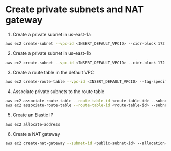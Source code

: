 # Create private subnets and NAT gateway

1. Create a private subnet in us-east-1a

```bash
aws ec2 create-subnet --vpc-id <INSERT_DEFAULT_VPCID> --cidr-block 172.31.96.0/20 --availability-zone us-east-1a --tag-specifications 'ResourceType=subnet,Tags=[{Key=Name,Value=private-1a}]'
```

2. Create a private subnet in us-east-1b

```bash
aws ec2 create-subnet --vpc-id <INSERT_DEFAULT_VPCID> --cidr-block 172.31.112.0/20 --availability-zone us-east-1b --tag-specifications 'ResourceType=subnet,Tags=[{key=Name,Value=private-1b}]'
```

3. Create a route table in the default VPC

```bash
aws ec2 create-route-table --vpc-id <INSERT_DEFAULT_VPCID> --tag-specifications 'ResourceType=route-table=Tags=[{Key=Name,Value=PivateRT}]'
```

4. Associate private subnets to the route table

```bash
aws ec2 associate-route-table --route-table-id <route-table-id> --subnet-id <private-subnet-id-1a>
aws ec2 associate-route-table --route-table-id <route-table-id> --subnet-id <private-subnet-id-1b>
```

5. Create an Elastic IP

```bash
aws ec2 allocate-address
```

6. Create a NAT gateway

```bash
aws ec2 create-nat-gateway --subnet-id <public-subnet-id> --allocation-id <eip-allocation-id>
```

